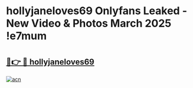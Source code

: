 # hollyjaneloves69 Onlyfans Leaked - New Video & Photos March 2025 !e7mum

# <h2><a href="https://dbilpd.iuczelnia.edu.pl?title=hollyjaneloves69&ref=e7mum">🔗👉 🔴 hollyjaneloves69</a></h2>

[![acn](https://github.com/user-attachments/assets/0f9c940e-d8b0-45ae-aac7-cd30a18b3e1c)](https://dbilpd.iuczelnia.edu.pl?title=hollyjaneloves69&ref=e7mum)


